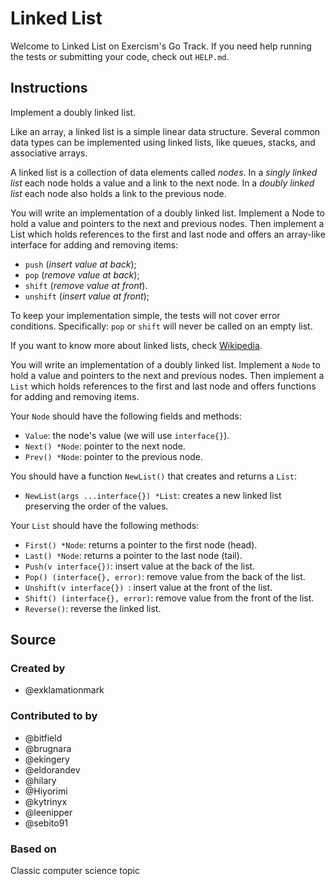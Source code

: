 # Linked List

Welcome to Linked List on Exercism's Go Track.
If you need help running the tests or submitting your code, check out `HELP.md`.

## Instructions

Implement a doubly linked list.

Like an array, a linked list is a simple linear data structure. Several
common data types can be implemented using linked lists, like queues,
stacks, and associative arrays.

A linked list is a collection of data elements called *nodes*. In a
*singly linked list* each node holds a value and a link to the next node.
In a *doubly linked list* each node also holds a link to the previous
node.

You will write an implementation of a doubly linked list. Implement a
Node to hold a value and pointers to the next and previous nodes. Then
implement a List which holds references to the first and last node and
offers an array-like interface for adding and removing items:

* `push` (*insert value at back*);
* `pop` (*remove value at back*);
* `shift` (*remove value at front*).
* `unshift` (*insert value at front*);

To keep your implementation simple, the tests will not cover error
conditions. Specifically: `pop` or `shift` will never be called on an
empty list.

If you want to know more about linked lists, check [Wikipedia](https://en.wikipedia.org/wiki/Linked_list).

You will write an implementation of a doubly linked list. Implement a
`Node` to hold a value and pointers to the next and previous nodes. Then
implement a `List` which holds references to the first and last node and
offers functions for adding and removing items.

Your `Node` should have the following fields and methods:

* `Value`: the node's value (we will use `interface{}`).
* `Next() *Node`: pointer to the next node.
* `Prev() *Node`: pointer to the previous node.

You should have a function `NewList()` that creates and returns a `List`:

* `NewList(args ...interface{}) *List`: creates a new linked list preserving the order of the values.

Your `List` should have the following methods:

* `First() *Node`: returns a pointer to the first node (head).
* `Last() *Node`: returns a pointer to the last node (tail).
* `Push(v interface{})`: insert value at the back of the list.
* `Pop() (interface{}, error)`: remove value from the back of the list.
* `Unshift(v interface{}) `: insert value at the front of the list.
* `Shift() (interface{}, error)`: remove value from the front of the list.
* `Reverse()`: reverse the linked list.

## Source

### Created by

- @exklamationmark

### Contributed to by

- @bitfield
- @brugnara
- @ekingery
- @eldorandev
- @hilary
- @Hiyorimi
- @kytrinyx
- @leenipper
- @sebito91

### Based on

Classic computer science topic